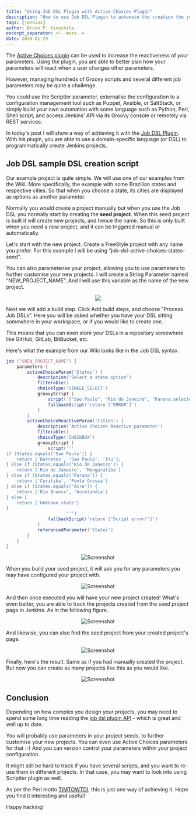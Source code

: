 ```yaml
---
title: "Using Job DSL Plugin with Active Choices Plugin"
description: "How to use Job DSL Plugin to automate the creation the jobs with Active Choices parameters"
tags: [jenkins]
author: Bruno P. Kinoshita
excerpt_separator: <!--more-->
date: 2018-01-29
---
```


The [Active Choices plugin](https://wiki.jenkins.io/display/JENKINS/Active+Choices+Plugin) can be
used to increase the reactiveness of your parameters. Using the plugin, you are able to better plan
how your parameters will react when a user changes other parameters.

However, managing hundreds of Groovy scripts and several different job parameters may be quite a challenge.

You could use the Scriptler parameter, externalise the configuration to a configuration management
tool such as Puppet, Ansible, or SaltStack, or simply build your own automation with some language
such as Python, Perl, Shell script, and access Jenkins' API via its Groovy console or remotely
via REST services.

In today's post I will show a way of achieving it with the [Job DSL Plugin](https://wiki.jenkins.io/display/JENKINS/Job+DSL+Plugin). With his plugin, you are able to use a domain-specific language (or DSL) to
programmatically create Jenkins projects.

<!--more-->

## Job DSL sample DSL creation script

Our example project is quite simple. We will use one of our examples from the Wiki. More specifically, the
example with some Brazilian states and respective cities. So that when you choose a state, its cities are displayed
as options as another parameter.

Normally you would create a project manually but when you use the Job DSL you normally start by creating
the **seed project**. When this seed project is built it will create new projects, and hence the name.
So this is only built when you need a new project, and it can be triggered manual or automatically.

Let's start with the new project. Create a FreeStyle project with any name you prefer.
For this example I will be using &ldquo;job-dsl-active-choices-states-seed&rdquo;.

You can also parameterise your project, allowing you to use parameters to further customise your
new projects. I will create a String Parameter named &ldquo;NEW_PROJECT_NAME&rdquo;. And I will use
this variable as the name of the new project.

<center><img src='/posts/2018-01-29-using-job-dsl-plugin-with-active-choices-plugin/sc01.png' /></center>

Next we will add a build step. Click Add build steps, and choose &rdquo;Process Job DSLs&rdquo;. Here you
will be asked whether you have your DSL sitting somewhere in your workspace, or if you would like to create
one.

This means that you can even store your DSLs in a repository somewhere like GitHub, GitLab, BitBucket, etc.

Here's what the example from our Wiki looks like in the Job DSL syntax.

```groovy {linenos=table,filename=job-dsl.groovy}
job ("$NEW_PROJECT_NAME") {
    parameters {
        activeChoiceParam('States') {
            description('Select a state option')
            filterable()
            choiceType('SINGLE_SELECT')
            groovyScript {
                script('["Sao Paulo", "Rio de Janeiro", "Parana:selected", "Acre"]')
                fallbackScript('return ["ERROR"]')
            }
        }
        activeChoiceReactiveParam('Cities') {
            description('Active Choices Reactive parameter')
            filterable()
            choiceType('CHECKBOX')
            groovyScript {
                script('''
if (States.equals('Sao Paulo')) {
	return ['Barretos', 'Sao Paulo', 'Itu'];
} else if (States.equals('Rio de Janeiro')) {
	return ['Rio de Janeiro', 'Mangaratiba']
} else if (States.equals('Parana')) {
	return ['Curitiba', 'Ponta Grossa']
} else if (States.equals('Acre')) {
	return ['Rio Branco', 'Acrelandia']
} else {
	return ['Unknown state']
}
                       ''')
                fallbackScript('return ["Script error!"]')
            }
            referencedParameter('States')
        }
    }
}
```

<center><img src='/posts/2018-01-29-using-job-dsl-plugin-with-active-choices-plugin/sc02.png' alt="Screenshot" /></center>

When you build your seed project, it will ask you for any parameters you may have configured your project
with.

<center><img src='/posts/2018-01-29-using-job-dsl-plugin-with-active-choices-plugin/sc03.png' alt="Screenshot" /></center>

And then once executed you will have your new project created! What's even better, you are able to track the
projects created from the seed project page in Jenkins. As in the following figure.

<center><img src='/posts/2018-01-29-using-job-dsl-plugin-with-active-choices-plugin/sc04.png' alt="Screenshot" /></center>

And likewise, you can also find the seed project from your created project's page.

<center><img src='/posts/2018-01-29-using-job-dsl-plugin-with-active-choices-plugin/sc05.png' alt="Screenshot" /></center>

Finally, here's the result. Same as if you had manually created the project. But now you can create as many
projects like this as you would like.

<center><img src='/posts/2018-01-29-using-job-dsl-plugin-with-active-choices-plugin/sc06.png' alt="Screenshot" /></center>

## Conclusion

Depending on how complex you design your projects, you may need to spend some long time
reading the [job dsl plugin API](https://jenkinsci.github.io/job-dsl-plugin/) - which is great and
well up to date.

You will probably use parameters in your project seeds, to further customise your new projects. You
can even use Active Choices parameters for that :-) And you can version control your parameters
within your project configuration.

It might still be hard to track if you have several scripts, and you want to re-use them in
different projects. In that case, you may want to look into using Scriptler plugin as well.

As per the Perl motto [TIMTOWTDI](https://en.wikipedia.org/wiki/There%27s_more_than_one_way_to_do_it),
this is just one way of achieving it. Hope you find it interesting and useful!

Happy hacking!

